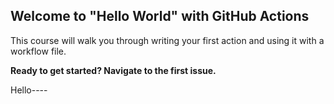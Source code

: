## Welcome to "Hello World" with GitHub Actions

This course will walk you through writing your first action and using it with a workflow file. 

**Ready to get started? Navigate to the first issue.**

Hello----

